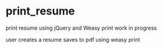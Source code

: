 # print_resume
print resume using jQuery and Weasy print
work in progress

user creates a resume
saves to pdf using weasy print
